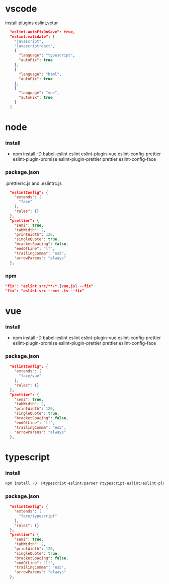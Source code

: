 # vscode
install plugins eslint,vetur
```json
  "eslint.autoFixOnSave": true,
  "eslint.validate": [
    "javascript",
    "javascriptreact",
    {
      "language": "typescript",
      "autoFix": true
    },
    {
      "language": "html",
      "autoFix": true
    },
    {
      "language": "vue",
      "autoFix": true
    }
  ]
```
# node
### install 

- npm install -D babel-eslint eslint eslint-plugin-vue eslint-config-prettier eslint-plugin-promise eslint-plugin-prettier prettier eslint-config-face

### package.json
.prettierrc.js and .eslintrc.js
```json
  "eslintConfig": {
    "extends": [
      "face"
    ],
    "rules": {}
  },
  "prettier": {
    "semi": true,
    "tabWidth": 2,
    "printWidth": 120,
    "singleQuote": true,
    "bracketSpacing": false,
    "endOfLine": "lf",
    "trailingComma": "es5",
    "arrowParens": "always"
  },
```

### npm

```json
"fix": "eslint src/**/*.{vue,js} --fix"
"fix": "eslint src --ext .ts --fix"
```

# vue
### install 
- npm install -D babel-eslint eslint eslint-plugin-vue eslint-config-prettier eslint-plugin-promise eslint-plugin-prettier prettier  eslint-config-face
### package.json
```json
  "eslintConfig": {
    "extends": [
      "face/vue"
    ],
    "rules": {}
  },
  "prettier": {
    "semi": true,
    "tabWidth": 2,
    "printWidth": 120,
    "singleQuote": true,
    "bracketSpacing": false,
    "endOfLine": "lf",
    "trailingComma": "es5",
    "arrowParens": "always"
  },
```

# typescript
### install 
```js
npm install -D  @typescript-eslint/parser @typescript-eslint/eslint-plugin eslint eslint-config-prettier eslint-plugin-prettier prettier typescript  eslint-plugin-promise eslint-config-face
```

### package.json
```json
  "eslintConfig": {
    "extends": [
      "face/typescript"
    ],
    "rules": {}
  },
  "prettier": {
    "semi": true,
    "tabWidth": 2,
    "printWidth": 120,
    "singleQuote": true,
    "bracketSpacing": false,
    "endOfLine": "lf",
    "trailingComma": "es5",
    "arrowParens": "always"
  },
```